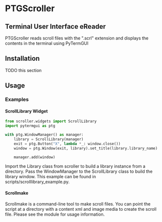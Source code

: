 # PTGScroller
## Terminal User Interface eReader

PTGScroller reads scroll files with the ".scrl" extension and displays the contents in the terminal using PyTermGUI

## Installation

TODO this section

## Usage
### Examples
#### ScrollLibrary Widget

```py
from scroller.widgets import ScrollLibrary
import pytermgui as ptg

with ptg.WindowManager() as manager:
    library = ScrollLibrary(manager)
    exit = ptg.Button("X", lambda *_: window.close())
    window = ptg.Window(exit, library).set_title(library.library_name)

    manager.add(window)
```

Import the Library class from scroller to build a library instance from a directory. Pass the WindowManager to the ScrollLibrary class
to build the library window. This example can be found in scripts/scrolllibrary_example.py.

#### Scrollmake

Scrollmake is a command-line tool to make scroll files. You can point the script at a directory with a content xml and image media to create the scroll file.
Please see the module for usage information.